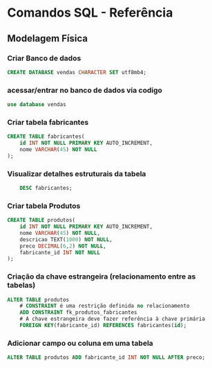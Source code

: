 # Comandos SQL - Referência 

## Modelagem Física 

### Criar Banco de dados
```sql
CREATE DATABASE vendas CHARACTER SET utf8mb4;

```
### acessar/entrar no banco de dados via codigo
```sql
use database vendas
```
### Criar tabela fabricantes
```sql
CREATE TABLE fabricantes(
    id INT NOT NULL PRIMARY KEY AUTO_INCREMENT,
    nome VARCHAR(45) NOT NULL
);
```

### Visualizar detalhes estruturais da tabela 
```sql
    DESC fabricantes;
```

### Criar tabela Produtos

```sql
CREATE TABLE produtos(
    id INT NOT NULL PRIMARY KEY AUTO_INCREMENT,
    nome VARCHAR(45) NOT NULL,
    descricao TEXT(1000) NOT NULL,
    preco DECIMAL(6,2) NOT NULL,
    fabricante_id INT NOT NULL
);
```
### Criação da chave estrangeira (relacionamento entre as tabelas)
```sql
ALTER TABLE produtos 
    # CONSTRAINT é uma restrição definida no relacionamento 
    ADD CONSTRAINT fk_produtos_fabricantes
    # A chave estrangeira deve fazer referência à chave primária 
    FOREIGN KEY(fabricante_id) REFERENCES fabricantes(id);
```
### Adicionar campo ou coluna em uma tabela
```sql  
ALTER TABLE produtos ADD fabricante_id INT NOT NULL AFTER preco;
```

